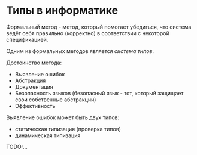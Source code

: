 # Типы в информатике

Формальный метод - метод, который помогает убедиться, что система ведёт себя правильно (корректно) в соответствии с некоторой спецификацией.

Одним из формальных методов является *система типов*.

Достоинство метода:
- Выявление ошибок
- Абстракция
- Документация
- Безопасность языков (безопасный язык - тот, который защищает свои собственные абстракции)
- Эффективность

Выявление ошибок может быть двух типов:
-	статическая типизация (проверка типов)
-	динамическая типизация

TODO:...